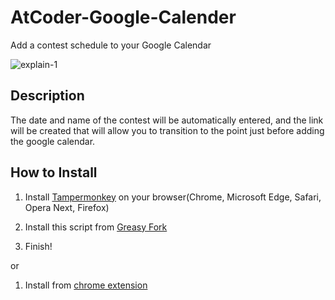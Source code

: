 AtCoder-Google-Calender
====
Add a contest schedule to your Google Calendar

![explain-1](https://user-images.githubusercontent.com/56141035/66174037-45110a80-e68e-11e9-834f-18df9ca37c24.png)


## Description
The date and name of the contest will be automatically entered, and the link will be created that will allow you to transition to the point just before adding the google calendar.



## How to Install
1. Install [Tampermonkey](https://www.tampermonkey.net) on your browser(Chrome, Microsoft Edge, Safari, Opera Next, Firefox)

2. Install this script from [Greasy Fork](https://greasyfork.org/ja/scripts/390758-atcoder-googlecalender)

3. Finish!

or

1. Install from [chrome extension](https://chrome.google.com/webstore/detail/atcoder-calendar/dokfhaljgioiaeappgnmibgoipegbldf)
